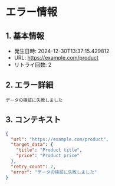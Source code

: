 # エラー情報

## 1. 基本情報
- 発生日時: 2024-12-30T13:37:15.429812
- URL: https://example.com/product
- リトライ回数: 2

## 2. エラー詳細
```
データの検証に失敗しました
```

## 3. コンテキスト
```json
{
  "url": "https://example.com/product",
  "target_data": {
    "title": "Product title",
    "price": "Product price"
  },
  "retry_count": 2,
  "error": "データの検証に失敗しました"
}
```
